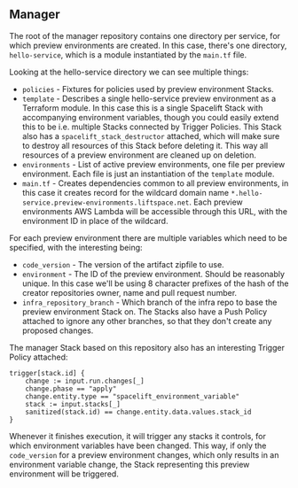 ## Manager
The root of the manager repository contains one directory per service, for which preview environments are created. In this case, there's one directory, `hello-service`, which is a module instantiated by the `main.tf` file.

Looking at the hello-service directory we can see multiple things:
- `policies` - Fixtures for policies used by preview environment Stacks.
- `template` - Describes a single hello-service preview environment as a Terraform module. In this case this is a single Spacelift Stack with accompanying environment variables, though you could easily extend this to be i.e. multiple Stacks connected by Trigger Policies. This Stack also has a `spacelift_stack_destructor` attached, which will make sure to destroy all resources of this Stack before deleting it. This way all resources of a preview environment are cleaned up on deletion.
- `environments` - List of active preview environments, one file per preview environment. Each file is just an instantiation of the `template` module.
- `main.tf` - Creates dependencies common to all preview environments, in this case it creates record for the wildcard domain name `*.hello-service.preview-environments.liftspace.net`. Each preview environments AWS Lambda will be accessible through this URL, with the environment ID in place of the wildcard.

For each preview environment there are multiple variables which need to be specified, with the interesting being:
- `code_version` - The version of the artifact zipfile to use.
- `environment` - The ID of the preview environment. Should be reasonably unique. In this case we'll be using 8 character prefixes of the hash of the creator repositories owner, name and pull request number.
- `infra_repository_branch` - Which branch of the infra repo to base the preview environment Stack on. The Stacks also have a Push Policy attached to ignore any other branches, so that they don't create any proposed changes.

The manager Stack based on this repository also has an interesting Trigger Policy attached:
```rego
trigger[stack.id] {
    change := input.run.changes[_]
    change.phase == "apply"
    change.entity.type == "spacelift_environment_variable"
    stack := input.stacks[_]
    sanitized(stack.id) == change.entity.data.values.stack_id
}
```
Whenever it finishes execution, it will trigger any stacks it controls, for which environment variables have been changed. This way, if only the `code_version` for a preview environment changes, which only results in an environment variable change, the Stack representing this preview environment will be triggered.